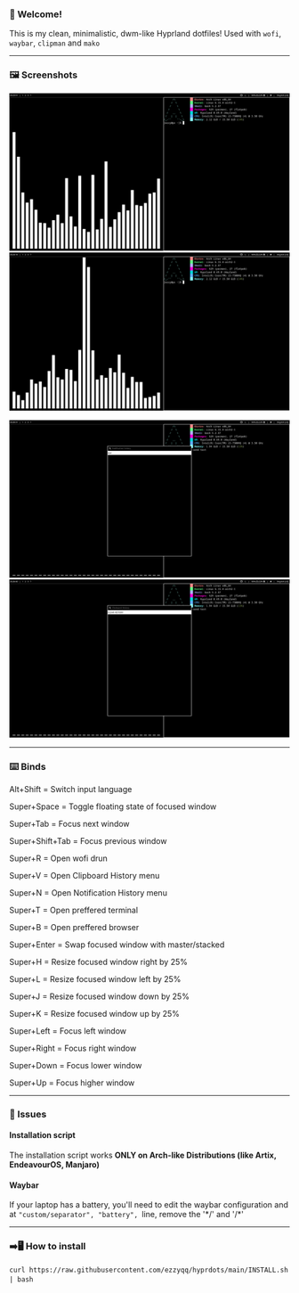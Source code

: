 ### 👋 Welcome!
This is my clean, minimalistic, dwm-like Hyprland dotfiles!
Used with `wofi`, `waybar`, `clipman` and `mako`

---

### 🖼️ Screenshots
![Desktop 1](screenshots/1.png)
![Desktop 2](screenshots/2.png)

![Notifications](screenshots/3.png)
![Clipboard](screenshots/4.png)

---

### ⌨️ Binds
Alt+Shift = Switch input language

Super+Space = Toggle floating state of focused window

Super+Tab = Focus next window

Super+Shift+Tab = Focus previous window

Super+R = Open wofi drun

Super+V = Open Clipboard History menu

Super+N = Open Notification History menu

Super+T = Open preffered terminal

Super+B = Open preffered browser

Super+Enter = Swap focused window with master/stacked

Super+H = Resize focused window right by 25%

Super+L = Resize focused window left by 25%

Super+J = Resize focused window down by 25%

Super+K = Resize focused window up by 25%

Super+Left = Focus left window

Super+Right = Focus right window

Super+Down = Focus lower window

Super+Up = Focus higher window

---

### 🚨 Issues
#### Installation script
The installation script works **ONLY on Arch-like Distributions (like Artix, EndeavourOS, Manjaro)**

#### Waybar
If your laptop has a battery, you'll need to edit the waybar configuration and at `"custom/separator", "battery", `line, remove the '\*/' and '\/*'

---

### ➡️🖥️ How to install
`curl https://raw.githubusercontent.com/ezzyqq/hyprdots/main/INSTALL.sh | bash`
